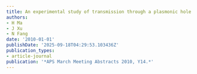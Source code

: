 ```yaml
---
title: An experimental study of transmission through a plasmonic hole
authors:
- H Ma
- J Xu
- N Fang
date: '2010-01-01'
publishDate: '2025-09-18T04:29:53.103436Z'
publication_types:
- article-journal
publication: '*APS March Meeting Abstracts 2010, Y14.*'
---
```

